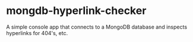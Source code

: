 # mongdb-hyperlink-checker
A simple console app that connects to a MongoDB database and inspects hyperlinks for 404's, etc.
